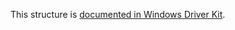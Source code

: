 This structure is [documented in Windows Driver Kit](https://learn.microsoft.com/en-us/windows-hardware/drivers/ddi/mountmgr/ns-mountmgr-_mountmgr_volume_mount_point).
